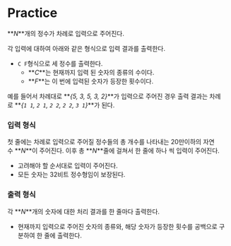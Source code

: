 # Practice

**_N_**개의 정수가 차례로 입력으로 주어진다.

각 입력에 대하여 아래와 같은 형식으로 입력 결과를 출력한다.

- `C F`형식으로 세 정수를 출력한다.
  - **_C_**는 현재까지 입력 된 숫자의 종류의 수이다.
  - **_F_**는 이 번에 입력된 숫자가 등장한 횟수이다.

예를 들어서 차례대로 **_{5, 3, 5, 3, 2}_**가 입력으로 주어진 경우 출력 결과는 차례로 **_{`1 1`, `2 1`, `2 2`, `2 2`, `3 1`}_**가 된다.

### **입력 형식**

첫 줄에는 차례로 입력으로 주어질 정수들의 총 개수를 나타내는 20만이하의 자연수 **_N_**이 주어진다. 이후 총 **_N_**줄에 걸쳐서 한 줄에 하나 씩 입력이 주어진다.

- 고려해야 할 순서대로 입력이 주어진다.
- 모든 숫자는 32비트 정수형임이 보장된다.

### **출력 형식**

각 **_N_**개의 숫자에 대한 처리 결과를 한 줄마다 출력한다.

- 현재까지 입력으로 주어진 숫자의 종류와, 해당 숫자가 등장한 횟수를 공백으로 구분하여 한 줄에 출력한다.
